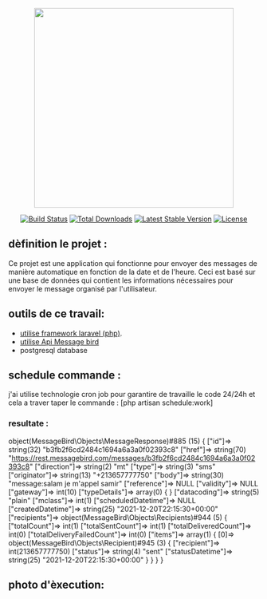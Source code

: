 <p align="center"><a href="https://laravel.com" target="_blank"><img src="https://raw.githubusercontent.com/laravel/art/master/logo-lockup/5%20SVG/2%20CMYK/1%20Full%20Color/laravel-logolockup-cmyk-red.svg" width="400"></a></p>

<p align="center">
<a href="https://travis-ci.org/laravel/framework"><img src="https://travis-ci.org/laravel/framework.svg" alt="Build Status"></a>
<a href="https://packagist.org/packages/laravel/framework"><img src="https://img.shields.io/packagist/dt/laravel/framework" alt="Total Downloads"></a>
<a href="https://packagist.org/packages/laravel/framework"><img src="https://img.shields.io/packagist/v/laravel/framework" alt="Latest Stable Version"></a>
<a href="https://packagist.org/packages/laravel/framework"><img src="https://img.shields.io/packagist/l/laravel/framework" alt="License"></a>
</p>

## dèfinition le projet  :

Ce projet est une application qui fonctionne pour envoyer des messages de manière automatique en fonction de la date et de l'heure. Ceci est basé sur une base de données qui contient les informations nécessaires pour envoyer le message organisé par l'utilisateur.



## outils de ce travail:
- [utilise framework laravel (php)](https://laravel.com/docs/routing).
- [utilise Api Message bird](https://developers.messagebird.com)
- postgresql database



##  schedule commande :

j'ai utilise technologie cron job pour garantire de travaille le code 24/24h et cela a traver taper le commande : [php artisan schedule:work]  
### resultate :
object(MessageBird\Objects\MessageResponse)#885 (15) {
  ["id"]=>
  string(32) "b3fb2f6cd2484c1694a6a3a0f02393c8"
  ["href"]=>
  string(70) "https://rest.messagebird.com/messages/b3fb2f6cd2484c1694a6a3a0f02393c8"
  ["direction"]=>
  string(2) "mt"
  ["type"]=>
  string(3) "sms"
  ["originator"]=>
  string(13) "+213657777750"
  ["body"]=>
  string(30) "message:salam je m'appel samir"
  ["reference"]=>
  NULL
  ["validity"]=>
  NULL
  ["gateway"]=>
  int(10)
  ["typeDetails"]=>
  array(0) {
  }
  ["datacoding"]=>
  string(5) "plain"
  ["mclass"]=>
  int(1)
  ["scheduledDatetime"]=>
  NULL
  ["createdDatetime"]=>
  string(25) "2021-12-20T22:15:30+00:00"
  ["recipients"]=>
  object(MessageBird\Objects\Recipients)#944 (5) {
    ["totalCount"]=>
    int(1)
    ["totalSentCount"]=>
    int(1)
    ["totalDeliveredCount"]=>
    int(0)
    ["totalDeliveryFailedCount"]=>
    int(0)
    ["items"]=>
    array(1) {
      [0]=>
      object(MessageBird\Objects\Recipient)#945 (3) {
        ["recipient"]=>
        int(213657777750)
        ["status"]=>
        string(4) "sent"
        ["statusDatetime"]=>
        string(25) "2021-12-20T22:15:30+00:00"
      }
    }
  }
}


## photo d'èxecution:


